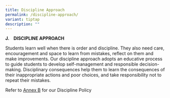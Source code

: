 ```yaml
---
title: Discipline Approach
permalink: /discipline-approach/
variant: tiptap
description: ""
---
```

<p><strong>J.&nbsp;&nbsp;&nbsp; DISCIPLINE APPROACH</strong>
</p>
<p>Students learn well when there is order and discipline. They also need
care, encouragement and space to learn from mistakes, reflect on them and
make improvements. Our discipline approach adopts an educative process
to guide students to develop self-management and responsible decision-making.
Disciplinary consequences help them to learn the consequences of their
inappropriate actions and poor choices, and take responsibility not to
repeat their mistakes.</p>
<p>Refer to <a href="/annex-b/" rel="noopener nofollow" target="_blank">Annex B</a> for
our Discipline Policy</p>